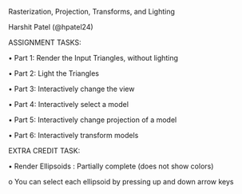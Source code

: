 Rasterization, Projection, Transforms, and Lighting

Harshit Patel (@hpatel24)

ASSIGNMENT TASKS:

•	Part 1: Render the Input Triangles, without lighting 

•	Part 2: Light the Triangles

•	Part 3: Interactively change the view

•	Part 4: Interactively select a model

•	Part 5: Interactively change projection of a model

•	Part 6: Interactively transform models

EXTRA CREDIT TASK:

•	Render Ellipsoids : Partially complete (does not show colors)

o	You can select each ellipsoid by pressing up and down arrow keys
